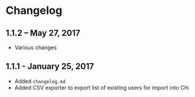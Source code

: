 # Changelog

## 1.1.2 – May 27, 2017
- Various changes

## 1.1.1 - January 25, 2017
- Added `changelog.md`
- Added CSV exporter to export list of existing users for import into Chi
